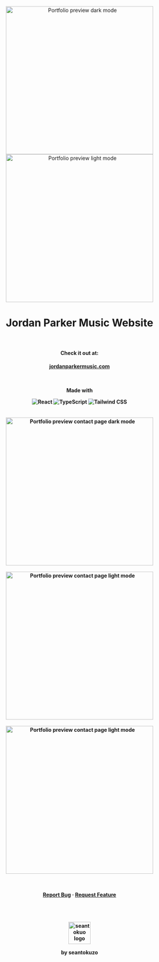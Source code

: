 <div align="center">
<br>
<p align="center">
  <img align="center" width="400px" alt="Portfolio preview dark mode" src="https://seantokuzo-bucket.s3.us-west-1.amazonaws.com/jp-music-site-images/images_1/Home_lg_800x800.png">
  <img align="center" width="400px" alt="Portfolio preview light mode" src="https://seantokuzo-bucket.s3.us-west-1.amazonaws.com/jp-music-site-images/images_1/Home_sm_800x800.png">
</p>
<h1 align="center">Jordan Parker Music Website</h1>
<!-- <h3 align="center"></h3> -->
<br>
<h4>Check it out at:<h4>
<a href="https://jordanparkermusic.com" target="_blank" rel="noreferrer noopener">
  jordanparkermusic.com
</a>
<br>
<br>
<br>
<p align=center>Made with</p>
<img alt="React" src="https://img.shields.io/badge/-React-61DAFB?style=for-the-badge&logo=react&logoColor=white" />
<img alt="TypeScript" src="https://img.shields.io/badge/-TypeScript-007ACC?style=for-the-badge&logo=typescript&logoColor=white" />
<img alt="Tailwind CSS" src="https://img.shields.io/badge/-Tailwind%20CSS-06B6D4?style=for-the-badge&logo=typescript&logoColor=white" />
<br>
<br>
<br>
  <img align="center" width="400px" alt="Portfolio preview contact page dark mode" src="https://seantokuzo-bucket.s3.us-west-1.amazonaws.com/jp-music-site-images/images_1/Listen_soundcloud_800x800.png">
  <br>
  <br>
  <img align="center" width="400px" alt="Portfolio preview contact page light mode" src="https://seantokuzo-bucket.s3.us-west-1.amazonaws.com/jp-music-site-images/images_1/Watch_800x800.png">
  <br>
  <br>
  <img align="center" width="400px" alt="Portfolio preview contact page light mode" src="https://seantokuzo-bucket.s3.us-west-1.amazonaws.com/jp-music-site-images/images_1/Contact_800x800.png">
<br>
<br>
<br>
  <p align="center">
    <a href="https://github.com/seantokuzo/jordanparkermusic/issues">Report Bug</a>
    ·
    <a href="https://github.com/seantokuzo/jordanparkermusic/issues">Request Feature</a>
  </p>
  <br>
  <br>
  <br>
  <img align="center" width="60px" alt="seantokuo logo" src="https://seantokuzo-bucket.s3.us-west-1.amazonaws.com/fav-icons/seantokuzo-logo-purp.png">
  <br>
  <p>by seantokuzo</p>
</div>
